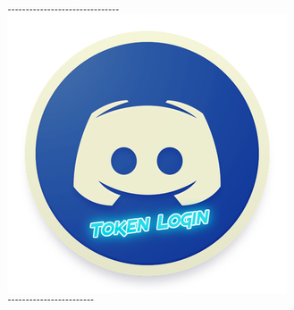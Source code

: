 -------------------------------<img src="https://raw.githubusercontent.com/CoSeR-Source/DC-Token-Login/master/Resources/DC%20Token%20Login.png" alt="Logo">------------------------
